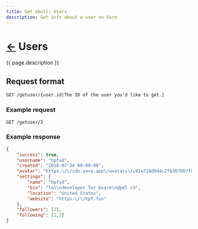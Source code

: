 ```yaml
---
title: Get &bull; Users
description: Get info about a user on Vare
---
```

# [&larr;](/users/) Users
{{ page.description }}
## Request format
```request
GET /getuser/{user.id|The ID of the user you'd like to get.}
```

### Example request
```request
GET /getuser/2
```

### Example response
```json
{
	"success": true,
	"username": "hpfxd",
	"created": "2018-07-24 00:00:00",
	"avatar": "https:\/\/cdn.vare.app\/avatars\/c81e728d9d4c2f636f067f89cc14862c.png",
	"settings": {
		"name": "hpfxd",
		"bio": "lol\ndeveloper for @vare\n@pdl <3",
		"location": "United States",
		"website": "https:\/\/hpf.fun"
	},
	"followers": [1],
	"following": [1,3]
}
```
